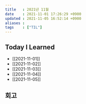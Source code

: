 ```yaml
---
title   : 2021년 11월 
date    : 2021-11-01 17:26:29 +0900
updated : 2021-11-05 16:52:14 +0900
aliases : 
tags    : ["TIL"]
---
```

## Today I Learned  
- [[2021-11-01]]
- [[2021-11-02]]
- [[2021-11-03]]
- [[2021-11-04]]
- [[2021-11-05]]

## 회고
